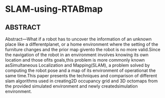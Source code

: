 # SLAM-using-RTABmap

## ABSTRACT
Abstract—What if a robot has to uncover the information of an unknown place like a differentplanet, or a home environment where the setting of the furniture changes and the prior map givento the robot is no more valid.Since the navigation of the robot in an environment involves knowing its own location and those ofits goals,this problem is more commonly known asSimultaneous Localization and Mapping(SLAM), a problem solved by computing the robot pose and a map of its environment of operationat the same time.This paper presents the techniques and comparison of different slam algorithms used in creating2D occupancy grid and 3D octomaps from the provided simulated environment and newly createdsimulation environment.
